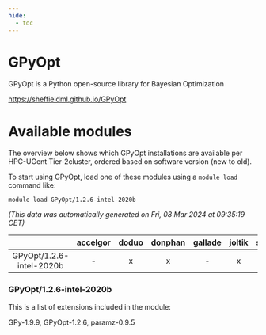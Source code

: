 ```yaml
---
hide:
  - toc
---
```


GPyOpt
======


GPyOpt is a Python open-source library for Bayesian Optimization

https://sheffieldml.github.io/GPyOpt
# Available modules


The overview below shows which GPyOpt installations are available per HPC-UGent Tier-2cluster, ordered based on software version (new to old).

To start using GPyOpt, load one of these modules using a `module load` command like:

```shell
module load GPyOpt/1.2.6-intel-2020b
```

*(This data was automatically generated on Fri, 08 Mar 2024 at 09:35:19 CET)*  

| |accelgor|doduo|donphan|gallade|joltik|skitty|
| :---: | :---: | :---: | :---: | :---: | :---: | :---: |
|GPyOpt/1.2.6-intel-2020b|-|x|x|-|x|x|


### GPyOpt/1.2.6-intel-2020b

This is a list of extensions included in the module:

GPy-1.9.9, GPyOpt-1.2.6, paramz-0.9.5